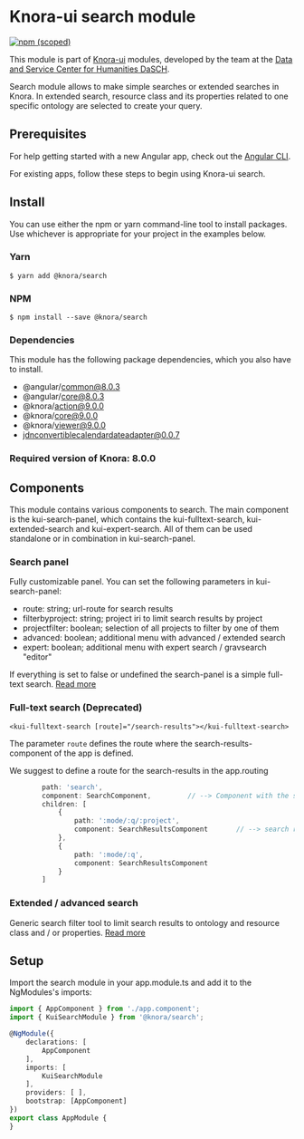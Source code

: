 # Knora-ui search module

[![npm (scoped)](https://img.shields.io/npm/v/@knora/search.svg)](https://www.npmjs.com/package/@knora/search)

This module is part of [Knora-ui](https://github.com/dhlab-basel/Knora-ui) modules, developed by the team at the [Data and Service Center for Humanities DaSCH](http://dasch.swiss).

Search module allows to make simple searches or extended searches in Knora. In extended search, resource class and its properties related to one specific ontology are selected to create your query.

## Prerequisites

For help getting started with a new Angular app, check out the [Angular CLI](https://cli.angular.io/).

For existing apps, follow these steps to begin using Knora-ui search.

## Install

You can use either the npm or yarn command-line tool to install packages. Use whichever is appropriate for your project in the examples below.

### Yarn

`$ yarn add @knora/search`

### NPM

`$ npm install --save @knora/search`

### Dependencies

This module has the following package dependencies, which you also have to install.

- @angular/common@8.0.3
- @angular/core@8.0.3
- @knora/action@9.0.0
- @knora/core@9.0.0
- @knora/viewer@9.0.0
- jdnconvertiblecalendardateadapter@0.0.7

### Required version of Knora: 8.0.0

## Components

This module contains various components to search. The main component is the kui-search-panel, which contains the kui-fulltext-search, kui-extended-search and kui-expert-search. All of them can be used standalone or in combination in kui-search-panel.

### Search panel
Fully customizable panel. You can set the following parameters in kui-search-panel:

- route: string; url-route for search results
- filterbyproject: string; project iri to limit search results by project
- projectfilter: boolean; selection of all projects to filter by one of them
- advanced: boolean; additional menu with advanced / extended search
- expert: boolean;  additional menu with expert search / gravsearch "editor"

If everything is set to false or undefined the search-panel is a simple full-text search. [Read more](modules/search/search-panel)

### Full-text search (Deprecated)

`<kui-fulltext-search [route]="/search-results"></kui-fulltext-search>`

The parameter `route` defines the route where the search-results-component of the app is defined.

We suggest to define a route for the search-results in the app.routing

```typescript
        path: 'search',
        component: SearchComponent,         // --> Component with the search panel
        children: [
            {
                path: ':mode/:q/:project',
                component: SearchResultsComponent       // --> search results, in case of paramter filterByProject and/or projectFilter
            },
            {
                path: ':mode/:q',
                component: SearchResultsComponent
            }
        ]
```

### Extended / advanced search
Generic search filter tool to limit search results to ontology and resource class and / or properties. [Read more](modules/search/extended-search)

<!-- ### Expert search -->

<!--
### Search
It sets the simple search bar.
It contains all the methods to realise simple searches, keep in memory previous searches and reset the list of searches.

### Extended-search
It sets the extended search. Here you can search by ontology, ontology's resource and specify your search one or several properties.
For each property, it is possible to use operators such as 'exists', 'equal to', 'like', 'less than' etc. to search matches or specific values.

### Select-ontology
It manages the selection of an ontology.

### Select-resource
It manages the selection of a resource that is part of the selected ontology.

### Select-property
in the extended search form, it allows to select a property value (operator) for each property and set the value we are searching for.

For example: the property is 'like' / 'equal to' / 'greater than' etc.

-->

## Setup

Import the search module in your app.module.ts and add it to the NgModules's imports:

```typescript
import { AppComponent } from './app.component';
import { KuiSearchModule } from '@knora/search';

@NgModule({
    declarations: [
        AppComponent
    ],
    imports: [
        KuiSearchModule
    ],
    providers: [ ],
    bootstrap: [AppComponent]
})
export class AppModule {
}
```
